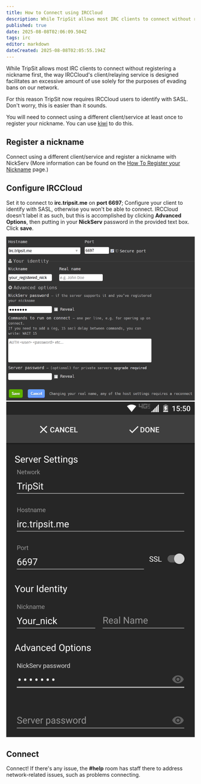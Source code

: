 ```yaml
---
title: How to Connect using IRCCloud
description: While TripSit allows most IRC clients to connect without registering a nickname first, the way IRCCloud's client/relaying service is designed facilitates an...
published: true
date: 2025-08-08T02:06:09.504Z
tags: irc
editor: markdown
dateCreated: 2025-08-08T02:05:55.194Z
---
```


While TripSit allows most IRC clients to connect without registering a nickname first, the way IRCCloud's client/relaying service is designed facilitates an excessive amount of use solely for the purposes of evading bans on our network.

For this reason TripSit now requires IRCCloud users to identify with SASL. Don't worry, this is easier than it sounds.

You will need to connect using a different client/service at least once to register your nickname. You can use [kiwi](https://chat.tripsit.me/) to do this.

## Register a nickname
Connect using a different client/service and register a nickname with NickServ (More information can be found on the [How To Register your Nickname](/en/how-to-register-your-nickname) page.)

## Configure IRCCloud
Set it to connect to **irc.tripsit.me** on **port 6697**; Configure your client to identify with SASL, otherwise you won't be able to connect. IRCCloud doesn't label it as such, but this is accomplished by clicking **Advanced Options**, then putting in your **NickServ** password in the provided text box. Click **save**.

<img src="/assets/irccloud_sasl_desktop.png" alt="Screenshot of IRCCloud setup for SASL on desktop" />

<img src="/assets/irccloud_sasl_mobile.png" alt="Screenshot of IRCCloud setup for SASL on mobile(android)" />

## Connect
Connect! If there's any issue, the **#help** room has staff there to address network-related issues, such as problems connecting.